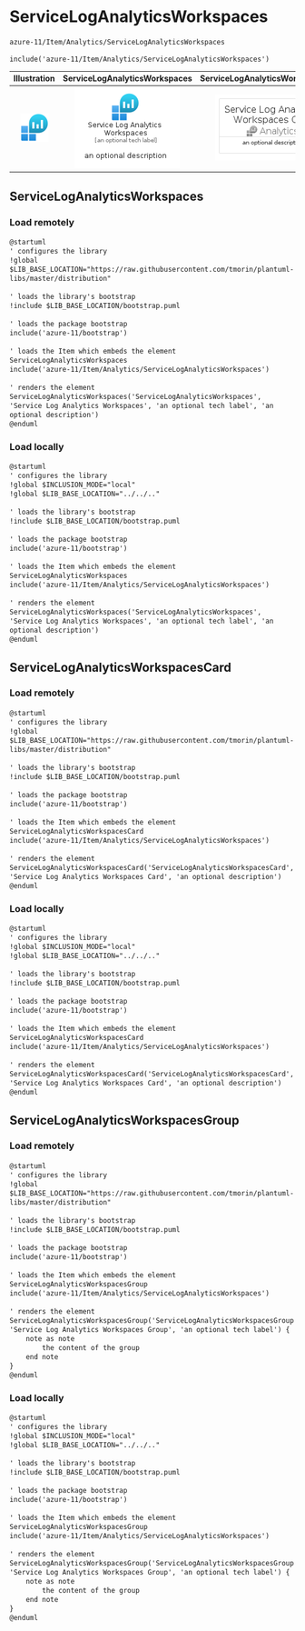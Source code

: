 # ServiceLogAnalyticsWorkspaces


```text
azure-11/Item/Analytics/ServiceLogAnalyticsWorkspaces
```

```text
include('azure-11/Item/Analytics/ServiceLogAnalyticsWorkspaces')
```



| Illustration | ServiceLogAnalyticsWorkspaces | ServiceLogAnalyticsWorkspacesCard | ServiceLogAnalyticsWorkspacesGroup |
| :---: | :---: | :---: | :---: |
| ![illustration for Illustration](../../../azure-11/Item/Analytics/ServiceLogAnalyticsWorkspaces.png) | ![illustration for ServiceLogAnalyticsWorkspaces](../../../azure-11/Item/Analytics/ServiceLogAnalyticsWorkspaces.Local.png) | ![illustration for ServiceLogAnalyticsWorkspacesCard](../../../azure-11/Item/Analytics/ServiceLogAnalyticsWorkspacesCard.Local.png) | ![illustration for ServiceLogAnalyticsWorkspacesGroup](../../../azure-11/Item/Analytics/ServiceLogAnalyticsWorkspacesGroup.Local.png) |




## ServiceLogAnalyticsWorkspaces

### Load remotely
```plantuml
@startuml
' configures the library
!global $LIB_BASE_LOCATION="https://raw.githubusercontent.com/tmorin/plantuml-libs/master/distribution"

' loads the library's bootstrap
!include $LIB_BASE_LOCATION/bootstrap.puml

' loads the package bootstrap
include('azure-11/bootstrap')

' loads the Item which embeds the element ServiceLogAnalyticsWorkspaces
include('azure-11/Item/Analytics/ServiceLogAnalyticsWorkspaces')

' renders the element
ServiceLogAnalyticsWorkspaces('ServiceLogAnalyticsWorkspaces', 'Service Log Analytics Workspaces', 'an optional tech label', 'an optional description')
@enduml
```

### Load locally
```plantuml
@startuml
' configures the library
!global $INCLUSION_MODE="local"
!global $LIB_BASE_LOCATION="../../.."

' loads the library's bootstrap
!include $LIB_BASE_LOCATION/bootstrap.puml

' loads the package bootstrap
include('azure-11/bootstrap')

' loads the Item which embeds the element ServiceLogAnalyticsWorkspaces
include('azure-11/Item/Analytics/ServiceLogAnalyticsWorkspaces')

' renders the element
ServiceLogAnalyticsWorkspaces('ServiceLogAnalyticsWorkspaces', 'Service Log Analytics Workspaces', 'an optional tech label', 'an optional description')
@enduml
```

## ServiceLogAnalyticsWorkspacesCard

### Load remotely
```plantuml
@startuml
' configures the library
!global $LIB_BASE_LOCATION="https://raw.githubusercontent.com/tmorin/plantuml-libs/master/distribution"

' loads the library's bootstrap
!include $LIB_BASE_LOCATION/bootstrap.puml

' loads the package bootstrap
include('azure-11/bootstrap')

' loads the Item which embeds the element ServiceLogAnalyticsWorkspacesCard
include('azure-11/Item/Analytics/ServiceLogAnalyticsWorkspaces')

' renders the element
ServiceLogAnalyticsWorkspacesCard('ServiceLogAnalyticsWorkspacesCard', 'Service Log Analytics Workspaces Card', 'an optional description')
@enduml
```

### Load locally
```plantuml
@startuml
' configures the library
!global $INCLUSION_MODE="local"
!global $LIB_BASE_LOCATION="../../.."

' loads the library's bootstrap
!include $LIB_BASE_LOCATION/bootstrap.puml

' loads the package bootstrap
include('azure-11/bootstrap')

' loads the Item which embeds the element ServiceLogAnalyticsWorkspacesCard
include('azure-11/Item/Analytics/ServiceLogAnalyticsWorkspaces')

' renders the element
ServiceLogAnalyticsWorkspacesCard('ServiceLogAnalyticsWorkspacesCard', 'Service Log Analytics Workspaces Card', 'an optional description')
@enduml
```

## ServiceLogAnalyticsWorkspacesGroup

### Load remotely
```plantuml
@startuml
' configures the library
!global $LIB_BASE_LOCATION="https://raw.githubusercontent.com/tmorin/plantuml-libs/master/distribution"

' loads the library's bootstrap
!include $LIB_BASE_LOCATION/bootstrap.puml

' loads the package bootstrap
include('azure-11/bootstrap')

' loads the Item which embeds the element ServiceLogAnalyticsWorkspacesGroup
include('azure-11/Item/Analytics/ServiceLogAnalyticsWorkspaces')

' renders the element
ServiceLogAnalyticsWorkspacesGroup('ServiceLogAnalyticsWorkspacesGroup', 'Service Log Analytics Workspaces Group', 'an optional tech label') {
    note as note
        the content of the group
    end note
}
@enduml
```

### Load locally
```plantuml
@startuml
' configures the library
!global $INCLUSION_MODE="local"
!global $LIB_BASE_LOCATION="../../.."

' loads the library's bootstrap
!include $LIB_BASE_LOCATION/bootstrap.puml

' loads the package bootstrap
include('azure-11/bootstrap')

' loads the Item which embeds the element ServiceLogAnalyticsWorkspacesGroup
include('azure-11/Item/Analytics/ServiceLogAnalyticsWorkspaces')

' renders the element
ServiceLogAnalyticsWorkspacesGroup('ServiceLogAnalyticsWorkspacesGroup', 'Service Log Analytics Workspaces Group', 'an optional tech label') {
    note as note
        the content of the group
    end note
}
@enduml
```

